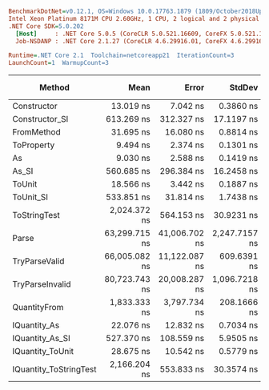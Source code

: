 ``` ini

BenchmarkDotNet=v0.12.1, OS=Windows 10.0.17763.1879 (1809/October2018Update/Redstone5)
Intel Xeon Platinum 8171M CPU 2.60GHz, 1 CPU, 2 logical and 2 physical cores
.NET Core SDK=5.0.202
  [Host]     : .NET Core 5.0.5 (CoreCLR 5.0.521.16609, CoreFX 5.0.521.16609), X64 RyuJIT
  Job-NSDANP : .NET Core 2.1.27 (CoreCLR 4.6.29916.01, CoreFX 4.6.29916.03), X64 RyuJIT

Runtime=.NET Core 2.1  Toolchain=netcoreapp21  IterationCount=3  
LaunchCount=1  WarmupCount=3  

```
|                 Method |          Mean |         Error |        StdDev |  Gen 0 |  Gen 1 | Gen 2 | Allocated |
|----------------------- |--------------:|--------------:|--------------:|-------:|-------:|------:|----------:|
|            Constructor |     13.019 ns |      7.042 ns |     0.3860 ns |      - |      - |     - |         - |
|         Constructor_SI |    613.269 ns |    312.327 ns |    17.1197 ns | 0.0286 |      - |     - |     192 B |
|             FromMethod |     31.695 ns |     16.080 ns |     0.8814 ns |      - |      - |     - |         - |
|             ToProperty |      9.494 ns |      2.374 ns |     0.1301 ns |      - |      - |     - |         - |
|                     As |      9.030 ns |      2.588 ns |     0.1419 ns |      - |      - |     - |         - |
|                  As_SI |    560.685 ns |    296.384 ns |    16.2458 ns | 0.0286 |      - |     - |     192 B |
|                 ToUnit |     18.566 ns |      3.442 ns |     0.1887 ns |      - |      - |     - |         - |
|              ToUnit_SI |    533.851 ns |     31.814 ns |     1.7438 ns | 0.0286 |      - |     - |     192 B |
|           ToStringTest |  2,024.372 ns |    564.153 ns |    30.9231 ns | 0.1411 |      - |     - |     952 B |
|                  Parse | 63,299.715 ns | 41,006.702 ns | 2,247.7157 ns | 6.9580 | 0.2441 |     - |   44816 B |
|          TryParseValid | 66,005.082 ns | 11,122.087 ns |   609.6391 ns | 6.8359 | 0.2441 |     - |   44792 B |
|        TryParseInvalid | 80,723.743 ns | 20,008.287 ns | 1,096.7218 ns | 6.7139 | 0.2441 |     - |   44392 B |
|           QuantityFrom |  1,833.333 ns |  3,797.734 ns |   208.1666 ns |      - |      - |     - |      56 B |
|           IQuantity_As |     22.076 ns |     12.832 ns |     0.7034 ns | 0.0038 |      - |     - |      24 B |
|        IQuantity_As_SI |    527.370 ns |    108.559 ns |     5.9505 ns | 0.0286 |      - |     - |     192 B |
|       IQuantity_ToUnit |     28.675 ns |     10.542 ns |     0.5779 ns | 0.0088 |      - |     - |      56 B |
| IQuantity_ToStringTest |  2,166.204 ns |    553.833 ns |    30.3574 ns | 0.1411 |      - |     - |     952 B |
